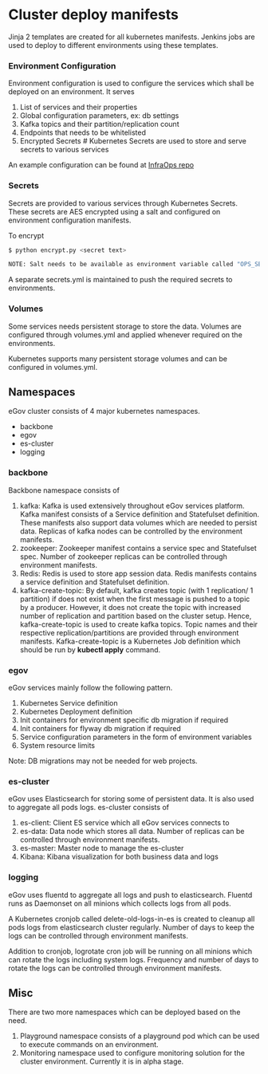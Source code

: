 # Cluster deploy manifests

Jinja 2 templates are created for all kubernetes manifests. Jenkins jobs are used to deploy to different environments using these templates.  

### Environment Configuration

Environment configuration is used to configure the services which shall be deployed on an environment. It serves

1. List of services and their properties
2. Global configuration parameters, ex: db settings
3. Kafka topics and their partition/replication count
4. Endpoints that needs to be whitelisted
5. Encrypted Secrets    # Kubernetes Secrets are used to store and serve secrets to various services

An example configuration can be found at [InfraOps repo](https://github.com/egovernments/eGov-infraOps/blob/master/cluster/conf/dev.yml)

### Secrets

Secrets are provided to various services through Kubernetes Secrets. These secrets are AES encrypted using a salt and configured on environment configuration manifests.

To encrypt
```sh
$ python encrypt.py <secret text>

NOTE: Salt needs to be available as environment variable called "OPS_SECRET_PASSCODE" which is also added in Jenkins Credentials to decrypt while deploying a service.

```

A separate secrets.yml is maintained to push the required secrets to environments.

### Volumes

Some services needs persistent storage to store the data. Volumes are configured through volumes.yml and applied whenever required on the environments.

Kubernetes supports many persistent storage volumes and can be configured in volumes.yml.


## Namespaces
eGov cluster consists of 4 major kubernetes namespaces.
* backbone
* egov
* es-cluster
* logging

### backbone

Backbone namespace consists of
1. kafka: Kafka is used extensively throughout eGov services platform. Kafka manifest consists of a Service definition and Statefulset definition. These manifests also support data volumes which are needed to persist data. Replicas of kafka nodes can be controlled by the environment manifests.
2. zookeeper: Zookeeper manifest contains a service spec and Statefulset spec. Number of zookeeper replicas can be controlled through environment manifests.
3. Redis: Redis is used to store app session data. Redis manifests contains a service definition and Statefulset definition.
4. kafka-create-topic: By default, kafka creates topic (with 1 replication/ 1 partition) if does not exist when the first message is pushed to a topic by a producer. However, it does not create the topic with increased number of replication and partition based on the cluster setup. Hence, kafka-create-topic is used to create kafka topics. Topic names and their respective replication/partitions are provided through environment manifests. Kafka-create-topic is a Kubernetes Job definition which should be run by **kubectl apply** command.

### egov

eGov services mainly follow the following pattern.

1. Kubernetes Service definition
2. Kubernetes Deployment definition
3. Init containers for environment specific db migration if required
3. Init containers for flyway db migration if required
4. Service configuration parameters in the form of environment variables
5. System resource limits

Note: DB migrations may not be needed for web projects.

### es-cluster

eGov uses Elasticsearch for storing some of persistent data. It is also used to aggregate all pods logs. es-cluster consists of

1. es-client: Client ES service which all eGov services connects to
2. es-data: Data node which stores all data. Number of replicas can be controlled through environment manifests.
3. es-master: Master node to manage the es-cluster
4. Kibana: Kibana visualization for both business data and logs


### logging
eGov uses fluentd to aggregate all logs and push to elasticsearch. Fluentd runs as Daemonset on all minions which collects logs from all pods.

A Kubernetes cronjob called delete-old-logs-in-es is created to cleanup all pods logs from elasticsearch cluster regularly. Number of days to keep the logs can be controlled through environment manifests.

Addition to cronjob, logrotate cron job will be running on all minions which can rotate the logs including system logs. Frequency and number of days to rotate the logs can be controlled through environment manifests.

## Misc

There are two more namespaces which can be deployed based on the need.

1. Playground namespace consists of a playground pod which can be used to execute commands on an environment.
2. Monitoring namespace used to configure monitoring solution for the cluster environment. Currently it is in alpha stage.
